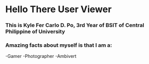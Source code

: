 # Hello There User Viewer
### This is Kyle Fer Carlo D. Po, 3rd Year of BSIT of Central Philippine of University
### Amazing facts about myself is that I am a:
-Gamer -Photographer -Ambivert
<!--
**PoVenix/PoVenix** is a ✨ _special_ ✨ repository because its `README.md` (this file) appears on your GitHub profile.

Here are some ideas to get you started:

- 🔭 I’m currently working on ...
- 🌱 I’m currently learning ...
- 👯 I’m looking to collaborate on ...
- 🤔 I’m looking for help with ...
- 💬 Ask me about ...
- 📫 How to reach me: ...
- 😄 Pronouns: ...
- ⚡ Fun fact: ...
-->
